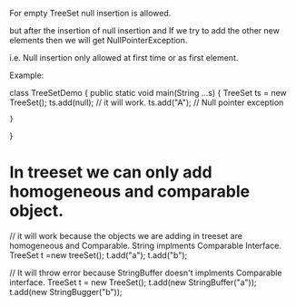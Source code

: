 For empty TreeSet null insertion is allowed.


but after the insertion of null insertion and If we try to add the other new elements then we will get 
NullPointerException.

i.e. Null insertion only allowed at first time or as first element.

Example:

class TreeSetDemo {
	public static void main(String ...s) {
		TreeSet ts = new TreeSet();
		ts.add(null); // it will work.
		ts.add("A"); // Null pointer exception
		
	}
}

# In treeset we can only add homogeneous and comparable object.


// it will work because the objects we are adding in treeset are homogeneous and Comparable. String implments Comparable Interface.
TreeSet t =new treeSet();
t.add("a");
t.add("b");


// It will throw error because StringBuffer doesn't implments Comparable interface.
TreeSet t = new TreeSet();
t.add(new StringBuffer("a"));
t.add(new StringBugger("b"));


